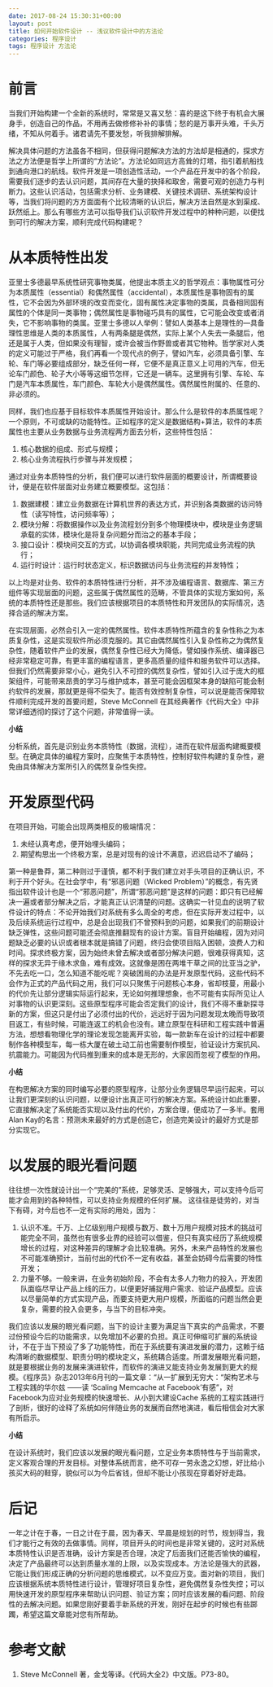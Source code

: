 ```yaml
---
date: 2017-08-24 15:30:31+00:00
layout: post
title: 如何开始软件设计 -- 浅议软件设计中的方法论
categories: 程序设计
tags: 程序设计 方法论
---
```


# 前言

当我们开始构建一个全新的系统时，常常是又喜又愁：喜的是这下终于有机会大展身手，创造自己的作品，不用再去做修修补补的事情；愁的是万事开头难，千头万绪，不知从何着手。诸君请先不要发愁，听我排解排解。

解决具体问题的方法虽各不相同，但获得问题解决方法的方法却是相通的，探求方法之方法便是哲学上所谓的“方法论”。方法论如同远方高耸的灯塔，指引着航船找到通向港口的航线。软件开发是一项创造性活动，一个产品在开发中的各个阶段，需要我们逐步的去认识问题，其间存在大量的抉择和取舍，需要可观的创造力与判断力。这些认识活动，包括需求分析、业务建模、关键技术调研、系统架构设计等，当我们将问题的方方面面有个比较清晰的认识后，解决方法自然是水到渠成、跃然纸上。那么有哪些方法可以指导我们认识软件开发过程中的种种问题，以便找到可行的解决方案，顺利完成代码构建呢？

# 从本质特性出发

亚里士多德最早系统性研究事物类属，他提出本质主义的哲学观点：事物属性可分为本质属性（essential）和偶然属性（accidental），本质属性是事物固有的属性，它不会因为外部环境的改变而变化，固有属性决定事物的类属，具备相同固有属性的个体是同一类事物；偶然属性是事物碰巧具有的属性，它可能会改变或者消失，它不影响事物的类属。亚里士多德以人举例：譬如人类基本上是理性的—具备理性思维是人类的本质属性，人有两条腿是偶然，实际上某个人失去一条腿后，他还是属于人类，但如果没有理智，或许会被当作野兽或者其它物种。哲学家对人类的定义可能过于严格，我们再看一个现代点的例子，譬如汽车，必须具备引擎、车轮、车门等必要组成部分，缺乏任何一样，它便不是真正意义上可用的汽车，但无论车门颜色、轮子大小等等这细节怎样，它还是一辆车。这里拥有引擎、车轮、车门是汽车本质属性，车门颜色、车轮大小是偶然属性。偶然属性附属的、任意的、非必须的。

同样，我们也应基于目标软件本质属性开始设计。那么什么是软件的本质属性呢？一个原则，不可或缺的功能特性。正如程序的定义是数据结构+算法，软件的本质属性也主要从业务数据与业务流程两方面去分析，这些特性包括：

1. 核心数据的组成、形式与规模；
1. 核心业务流程执行步骤与并发规模；

通过对业务本质特性的分析，我们便可以进行软件层面的概要设计，所谓概要设计，便是在软件层面对业务建立概要模型。这包括：

1. 数据建模：建立业务数据在计算机世界的表达方式，并识别各类数据的访问特性（读写特性，访问频率等）；
1. 模块分解：将数据操作以及业务流程划分到多个物理模块中，模块是业务逻辑承载的实体，模块化是将复杂问题分而治之的基本手段；
1. 接口设计：模块间交互的方式，以协调各模块职能，共同完成业务流程的执行；
1. 运行时设计：运行时状态定义，标识数据访问与业务流程的并发特性；

以上均是对业务、软件的本质特性进行分析，并不涉及编程语言、数据库、第三方组件等实现层面的问题，这些属于偶然属性的范畴，不管具体的实现方案如何，系统的本质特性还是那些。我们应该根据项目的本质特性和开发团队的实际情况，选择合适的解决方案。

在实现层面，必然会引入一定的偶然属性。软件本质特性所蕴含的复杂性称之为本质复杂性，这是实现软件所必须克服的。其它由偶然属性引入复杂性称之为偶然复杂性，随着软件产业的发展，偶然复杂性已经大为降低，譬如操作系统、编译器已经非常稳定可靠，有更丰富的编程语言，更多高质量的组件和服务软件可以选择。但我们仍然需要非常小心，避免引入不可控的偶然复杂性，譬如引入过于庞大的框架组件，可能带来昂贵的学习与维护成本，甚至可能会因框架本身的缺陷可能会制约软件的发展，那就更是得不偿失了。能否有效控制复杂性，可以说是能否保障软件顺利完成开发的首要问题，Steve McConnell 在其经典著作《代码大全》中非常详细透彻的探讨了这个问题，非常值得一读。

**小结**

分析系统，首先是识别业务本质特性（数据，流程），进而在软件层面构建概要模型。在确定具体的编程方案时，应聚焦于本质特性，控制好软件构建的复杂性，避免由具体解决方案所引入的偶然复杂性失控。

# 开发原型代码

在项目开始，可能会出现两类相反的极端情况：

1. 未经认真考虑，便开始埋头编码；
1. 期望构思出一个终极方案，总是对现有的设计不满意，迟迟启动不了编码；

第一种是鲁莽，第二种则过于谨慎，都不利于我们建立对手头项目的正确认识，不利于开个好头。在社会学中，有“邪恶问题（Wicked Problem）”的概念，有先贤指出软件设计也是一个“邪恶问题”，所谓“邪恶问题”是这样的问题：即只有已经解决一遍或者部分解决之后，才能真正认识清楚的问题。这确实一针见血的说明了软件设计的特点：不论开始我们对系统有多么周全的考虑，但在实际开发过程中，以及后续系统运行过程中，总是会出现我们不曾预料到的问题，如果我们的前期设计缺乏弹性，这些问题可能还会彻底推翻现有的设计方案。盲目开始编程，因为对问题缺乏必要的认识或者根本就是搞错了问题，终归会使项目陷入困顿，浪费人力和时间。探求终极方案，因为始终未曾去解决或者部分解决问题，很难获得真知，这样的探求无异于缘木求鱼，难有成效。这就像是困在两堆干草之间的比亚当之驴，不先去吃一口，怎么知道不能吃呢？突破困局的办法是开发原型代码，这些代码不会作为正式的产品代码之用，我们可以只聚焦于问题核心本身，省却枝蔓，用最小的代价先让部分逻辑实际运行起来，无论如何推理想象，也不可能有实际所见让人对事物的认识更深刻。这些原型程序可能会否定我们的设计，我们不得不重新探寻新的方案，但这只是付出了必须付出的代价，远远好于因为问题发现太晚而导致项目返工，有些时候，可能连返工的机会也没有。建立原型在科研和工程实践中普遍方法，想想看物理化学的理论发现怎能离开实验，每一款新车在设计的过程中都要制作各种模型车，每一栋大厦在破土动工前也需要制作模型，验证设计方案抗风、抗震能力。可能因为代码推到重来的成本是无形的，大家因而忽视了模型的作用。

**小结**

在构思解决方案的同时编写必要的原型程序，让部分业务逻辑尽早运行起来，可以让我们更深刻的认识问题，以便设计出真正可行的解决方案。系统设计如此重要，它直接解决定了系统能否实现以及付出的代价，方案合理，便成功了一多半。套用Alan Kay的名言：预测未来最好的方式是创造它，创造完美设计的最好方式是部分实现它。

# 以发展的眼光看问题

往往想一次性就设计出一个“完美的”系统，足够灵活、足够强大，可以支持今后可能才会用到的各种特性，可以支持业务规模的任何扩展。 这往往是徒劳的，对当下有碍，对今后也不一定有实际的用处，因为：

1. 认识不准。千万、上亿级别用户规模与数万、数十万用户规模对技术的挑战可能完全不同，虽然也有很多业界的经验可以借鉴，但只有真实经历了系统规模增长的过程，对这种差异的理解才会比较准确。另外，未来产品特性的发展也不可能准确预计，当前付出的代价不一定有收益，甚至会妨碍今后需要的特性开发；
1. 力量不够。一般来讲，在业务初始阶段，不会有太多人力物力的投入，开发团队面临尽早让产品上线的压力，以便更好捕捉用户需求、验证产品模型。应该以尽量简单的方式实现产品，而要支持更大用户规模，所面临的问题当然会更复杂，需要的投入会更多，与当下的目标冲突。

我们应该以发展的眼光看问题，当下的设计主要为满足当下真实的产品需求，不要过份预设今后的功能需求，以免增加不必要的负担。真正可伸缩可扩展的系统设计，不在于当下预设了多了功能特性，而在于系统要有演进发展的潜力，这赖于结构清晰的数据模型、职责分明的模块定义，系统耦合适度。所谓发展眼光看问题，就是要根据业务的发展来演进软件，而软件的演进又能支持业务发展到更大的规模。《程序员》杂志2013年6月刊的一篇文章：“从一扩展到无穷大：“架构艺术与工程实践的华尔兹 ——读 ‘Scaling Memcache at Facebook’有感”，对Facebook为应对业务规模的快速增长、从小到大建设Cache 系统的工程实践进行了剖析，很好的诠释了系统如何伴随业务的发展而自然地演进，看后相信会对大家有所启示。

**小结**

在设计系统时，我们应该以发展的眼光看问题，立足业务本质特性与于当前需求，定义客观合理的开发目标。对整体系统而言，绝不可存一劳永逸之幻想，好比给小孩买大码的鞋穿，貌似可以为今后省钱，但却不能让小孩现在穿着好好走路。

# 后记

一年之计在于春，一日之计在于晨，因为春天、早晨是规划的时节，规划得当，我们才能行之有效的去做事情。同样，项目开头的时间也是非常关键的，这时对系统本质特性认识是否准确，设计方案是否合理，决定了后面我们还能否愉快的编程，决定了产品最终可以达到质量水准的上限，以及实现成本。方法论是强大的武器，它能让我们形成正确的分析问题的思维模式，以不变应万变。面对新的项目，我们应该根据系统本质特性进行设计，管理好项目复杂性，避免偶然复杂性失控；可以用快速开发的原型程序来帮助认识问题、验证方案；同时应该发展的看问题、阶段性的去解决问题。如果您刚好要着手新系统的开发，刚好在起步的时候也有些踯躅，希望这篇文章能对您有所帮助。

# 参考文献
1. Steve McConnell 著，金戈等译。《代码大全2》中文版。P73-80。
